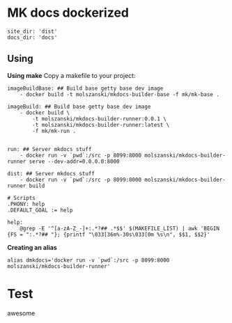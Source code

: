 # MK docs dockerized


```
site_dir: 'dist'
docs_dir: 'docs'
```


## Using 


**Using make**
Copy a makefile to your project:

```
imageBuildBase: ## Build base getty base dev image
	- docker build -t molszanski/mkdocs-builder-base -f mk/mk-base .

imageBuild: ## Build base getty base dev image
	- docker build \
		-t molszanski/mkdocs-builder-runner:0.0.1 \
		-t molszanski/mkdocs-builder-runner:latest \
		-f mk/mk-run .


run: ## Server mkdocs stuff
	- docker run -v `pwd`:/src -p 8099:8000 molszanski/mkdocs-builder-runner serve --dev-addr=0.0.0.0:8000

dist: ## Server mkdocs stuff
	- docker run -v `pwd`:/src -p 8099:8000 molszanski/mkdocs-builder-runner build 

# Scripts
.PHONY: help
.DEFAULT_GOAL := help

help:
	@grep -E '^[a-zA-Z_-]+:.*?## .*$$' $(MAKEFILE_LIST) | awk 'BEGIN {FS = ":.*?## "}; {printf "\033[36m%-30s\033[0m %s\n", $$1, $$2}'

```


**Creating an alias**

```
alias dmkdocs='docker run -v `pwd`:/src -p 8099:8000 molszanski/mkdocs-builder-runner'
```

# Test

awesome